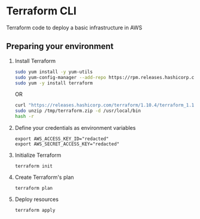# Terraform CLI

Terraform code to deploy a basic infrastructure in AWS


## Preparing your environment


1. Install Terraform

	```bash
	sudo yum install -y yum-utils
	sudo yum-config-manager --add-repo https://rpm.releases.hashicorp.com/RHEL/hashicorp.repo
	sudo yum -y install terraform
	```
   
    OR

    ```bash
    curl "https://releases.hashicorp.com/terraform/1.10.4/terraform_1.10.4_linux_amd64.zip" -o "/tmp/terraform.zip"
    sudo unzip /tmp/terraform.zip -d /usr/local/bin
    hash -r
    ```

1. Define your credentials as environment variables

	```
	export AWS_ACCESS_KEY_ID="redacted"
	export AWS_SECRET_ACCESS_KEY="redacted"
	
	```

1. Initialize Terraform

	`terraform init`

1. Create Terraform's plan

	`terraform plan`

1. Deploy resources

	`terraform apply`
